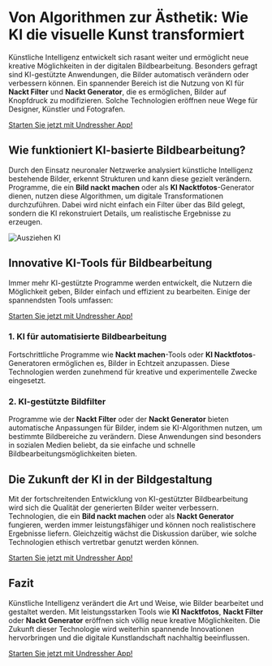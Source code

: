 <h1>Von Algorithmen zur Ästhetik: Wie KI die visuelle Kunst transformiert</h1>

<p>Künstliche Intelligenz entwickelt sich rasant weiter und ermöglicht neue kreative Möglichkeiten in der digitalen Bildbearbeitung. Besonders gefragt sind KI-gestützte Anwendungen, die Bilder automatisch verändern oder verbessern können. Ein spannender Bereich ist die Nutzung von KI für <strong>Nackt Filter</strong> und <strong>Nackt Generator</strong>, die es ermöglichen, Bilder auf Knopfdruck zu modifizieren. Solche Technologien eröffnen neue Wege für Designer, Künstler und Fotografen.</p>

<a href="http://undress.app/ref/gb-de">Starten Sie jetzt mit Undressher App!</a>

<h2>Wie funktioniert KI-basierte Bildbearbeitung?</h2>

<p>Durch den Einsatz neuronaler Netzwerke analysiert künstliche Intelligenz bestehende Bilder, erkennt Strukturen und kann diese gezielt verändern. Programme, die ein <strong>Bild nackt machen</strong> oder als <strong>KI Nacktfotos</strong>-Generator dienen, nutzen diese Algorithmen, um digitale Transformationen durchzuführen. Dabei wird nicht einfach ein Filter über das Bild gelegt, sondern die KI rekonstruiert Details, um realistische Ergebnisse zu erzeugen.</p>

<img src="https://cloth-off.ai/wp-content/uploads/2025/02/photo_2025-02-04_17-37-06.jpg" alt="Ausziehen KI">

<h2>Innovative KI-Tools für Bildbearbeitung</h2>

<p>Immer mehr KI-gestützte Programme werden entwickelt, die Nutzern die Möglichkeit geben, Bilder einfach und effizient zu bearbeiten. Einige der spannendsten Tools umfassen:</p>

<a href="http://undress.app/ref/gb-de">Starten Sie jetzt mit Undressher App!</a>

<h3>1. KI für automatisierte Bildbearbeitung</h3>
<p>Fortschrittliche Programme wie <strong>Nackt machen</strong>-Tools oder <strong>KI Nacktfotos</strong>-Generatoren ermöglichen es, Bilder in Echtzeit anzupassen. Diese Technologien werden zunehmend für kreative und experimentelle Zwecke eingesetzt.</p>

<h3>2. KI-gestützte Bildfilter</h3>
<p>Programme wie der <strong>Nackt Filter</strong> oder der <strong>Nackt Generator</strong> bieten automatische Anpassungen für Bilder, indem sie KI-Algorithmen nutzen, um bestimmte Bildbereiche zu verändern. Diese Anwendungen sind besonders in sozialen Medien beliebt, da sie einfache und schnelle Bildbearbeitungsmöglichkeiten bieten.</p>

<h2>Die Zukunft der KI in der Bildgestaltung</h2>

<p>Mit der fortschreitenden Entwicklung von KI-gestützter Bildbearbeitung wird sich die Qualität der generierten Bilder weiter verbessern. Technologien, die ein <strong>Bild nackt machen</strong> oder als <strong>Nackt Generator</strong> fungieren, werden immer leistungsfähiger und können noch realistischere Ergebnisse liefern. Gleichzeitig wächst die Diskussion darüber, wie solche Technologien ethisch vertretbar genutzt werden können.</p>

<a href="http://undress.app/ref/gb-de">Starten Sie jetzt mit Undressher App!</a>

<h2>Fazit</h2>

<p>Künstliche Intelligenz verändert die Art und Weise, wie Bilder bearbeitet und gestaltet werden. Mit leistungsstarken Tools wie <strong>KI Nacktfotos</strong>, <strong>Nackt Filter</strong> oder <strong>Nackt Generator</strong> eröffnen sich völlig neue kreative Möglichkeiten. Die Zukunft dieser Technologie wird weiterhin spannende Innovationen hervorbringen und die digitale Kunstlandschaft nachhaltig beeinflussen.</p>

<a href="http://undress.app/ref/gb-de">Starten Sie jetzt mit Undressher App!</a>
